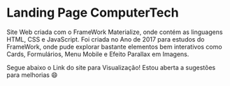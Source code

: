 # Landing Page ComputerTech

Site Web criada com o FrameWork Materialize, onde contém as linguagens HTML, CSS e JavaScript. Foi criada no Ano de 2017 para estudos do FrameWork, onde pude explorar bastante elementos bem interativos como Cards, Formulários, Menu Mobile e Efeito Parallax em Imagens. 

Segue abaixo o Link do site para Visualização! Estou aberta a sugestões para melhorias 😄

